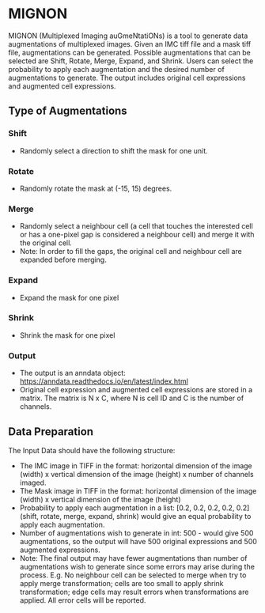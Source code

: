 
# MIGNON

MIGNON (Multiplexed Imaging auGmeNtatiONs) is a tool to generate data augmentations of multiplexed images. Given an IMC tiff file and a mask tiff file, augmentations can be generated. Possible augmentations that can be selected are Shift, Rotate, Merge, Expand, and Shrink. Users can select the probability to apply each augmentation and the desired number of augmentations to generate. The output includes original cell expressions and augmented cell expressions.

## Type of Augmentations

### Shift
* Randomly select a direction to shift the mask for one unit.

### Rotate
* Randomly rotate the mask at (-15, 15) degrees.

### Merge
* Randomly select a neighbour cell (a cell that touches the interested cell or has a one-pixel gap is considered a neighbour cell) and merge it with the original cell.
* Note: In order to fill the gaps, the original cell and neighbour cell are expanded before merging.

### Expand
* Expand the mask for one pixel

### Shrink
* Shrink the mask for one pixel

### Output
* The output is an anndata object: https://anndata.readthedocs.io/en/latest/index.html
* Original cell expression and augmented cell expressions are stored in a matrix. The matrix is N x C, where N is cell ID and C is the number of channels.

## Data Preparation
The Input Data should have the following structure:
* The IMC image in TIFF in the format: horizontal dimension of the image (width) x vertical dimension of the image (height) x number of channels imaged.
* The Mask image in TIFF in the format: horizontal dimension of the image (width) x vertical dimension of the image (height)
* Probability to apply each augmentation in a list: [0.2, 0.2, 0.2, 0.2, 0.2] (shift, rotate, merge, expand, shrink) would give an equal probability to apply each augmentation.
* Number of augmentations wish to generate in int: 500 - would give 500 augmentations, so the output will have 500 original expressions and 500 augmented expressions.
* Note: The final output may have fewer augmentations than number of augmentations wish to generate since some errors may arise during the process. E.g. No neighbour cell can be selected to merge when try to apply merge transformation; cells are too small to apply shrink transformation; edge cells may result errors when transformations are applied. All error cells will be reported.
